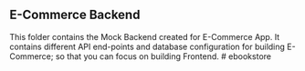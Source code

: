 ## E-Commerce Backend

This folder contains the Mock Backend created for E-Commerce App. It contains different API end-points and database configuration for building E-Commerce; so that you can focus on building Frontend.
#   e b o o k s t o r e  
 